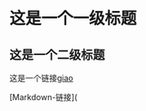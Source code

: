 # 这是一个一级标题

## 这是一个二级标题

这是一个链接[giao](https://www.runoob.com/markdown/md-link.html)

[Markdown-链接](
